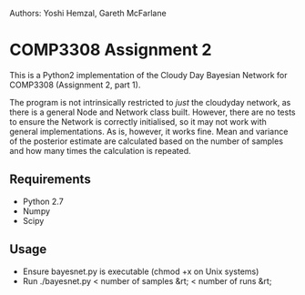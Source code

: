 Authors: Yoshi Hemzal, Gareth McFarlane

COMP3308 Assignment 2
=====================

This is a Python2 implementation of the Cloudy Day Bayesian Network for COMP3308 (Assignment 2, part 1).

The program is not intrinsically restricted to *just* the cloudyday network, as there is a general Node and
Network class built. However, there are no tests to ensure the Network is correctly initialised, so it may not
work with general implementations. As is, however, it works fine. Mean and variance of the posterior estimate
are calculated based on the number of samples and how many times the calculation is repeated.

Requirements
------------
* Python 2.7
* Numpy
* Scipy

Usage
-----
* Ensure bayesnet.py is executable (chmod +x on Unix systems)
* Run ./bayesnet.py &lt; number of samples &rt; &lt; number of runs &rt;
